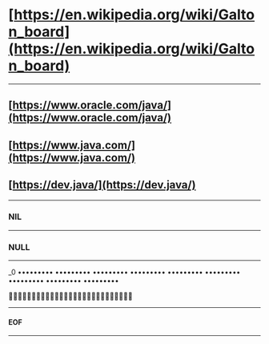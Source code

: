 # [https://en.wikipedia.org/wiki/Galton_board](https://en.wikipedia.org/wiki/Galton_board)

---------------------------------------------------------------------

## [https://www.oracle.com/java/](https://www.oracle.com/java/)

## [https://www.java.com/](https://www.java.com/)

## [https://dev.java/](https://dev.java/)

---------------------------------------------------------------------

### NIL

---------------------------------------------------------------------

### NULL

---------------------------------------------------------------------

_0 ••••••••• ••••••••• ••••••••• ••••••••• ••••••••• ••••••••• ••••••••• ••••••••• •••••••••

🍎🍎🍎🥝🥝🥝💙💙💙🍎🍎🍎🥝🥝🥝💙💙💙🍎🍎🍎🥝🥝🥝💙💙💙

---------------------------------------------------------------------

#### EOF

---------------------------------------------------------------------
